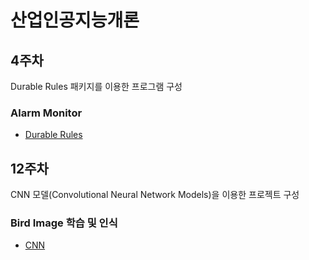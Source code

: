 # **산업인공지능개론** 

## 4주차

Durable Rules 패키지를 이용한 프로그램 구성

### Alarm Monitor

- [Durable Rules](https://github.com/dgyoo-AI/Industrial-AI/tree/main/Programming/산업인공지능개론/4Week-AlarmMonitor)









## 12주차

CNN 모델(Convolutional Neural Network Models)을 이용한 프로젝트 구성

### Bird Image 학습 및 인식

- [CNN](https://github.com/dgyoo-AI/Industrial-AI/tree/main/Programming/산업인공지능개론/12Week)

